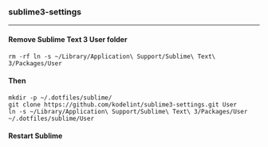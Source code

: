 ### sublime3-settings
---
#### Remove Sublime Text 3 User folder
```
rm -rf ln -s ~/Library/Application\ Support/Sublime\ Text\ 3/Packages/User
```

#### Then
```
mkdir -p ~/.dotfiles/sublime/
git clone https://github.com/kodelint/sublime3-settings.git User
ln -s ~/Library/Application\ Support/Sublime\ Text\ 3/Packages/User ~/.dotfiles/sublime/User
```
#### Restart Sublime
